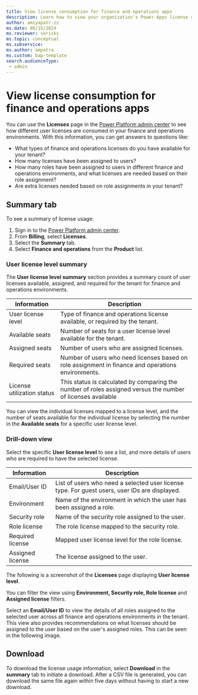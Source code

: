 ```yaml
---
title: View license consumption for finance and operations apps 
description: Learn how to view your organization's Power Apps license consumption for finance and operations apps. 
author: amiyapatr-zz
ms.date: 08/15/2024
ms.reviewer: sericks
ms.topic: conceptual
ms.subservice:
ms.author: ampatra
ms.custom: bap-template
search.audienceType: 
 - admin
---
```


# View license consumption for finance and operations apps

<!-- fwlink: https://go.microsoft.com/fwlink/?linkid=2206011 -->


You can use the **Licenses** page in the [Power Platform admin center](https://admin.powerplatform.microsoft.com/) to see how different user licenses are consumed in your finance and operations environments. With this information, you can get answers to questions like:

- What types of finance and operations licenses do you have available for your tenant?
- How many licenses have been assigned to users?
- How many roles have been assigned to users in different finance and operations environments, and what licenses are needed based on their role assignment?
- Are extra licenses needed based on role assignments in your tenant?


## Summary tab

To see a summary of license usage:

1. Sign in to the [Power Platform admin center](https://admin.powerplatform.microsoft.com/).
1. From **Billing**, select **Licenses**.
1. Select the **Summary** tab.
1. Select **Finance and operations** from the **Product** list.

### User license level summary

The **User license level summary** section provides a summary count of user licenses available, assigned, and required for the tenant for finance and operations environments.

| Information | Description |
| ------- | ----------- |
| User license level | Type of finance and operations license available, or required by the tenant. |
| Available seats | Number of seats for a user license level available for the tenant. |
| Assigned seats | Number of users who are assigned licenses. |
| Required seats | Number of users who need licenses based on role assignment in finance and operations environments. |
| License utilization status | This status is calculated by comparing the number of roles assigned versus the number of licenses available |

You can view the individual licenses mapped to a license level, and the number of seats available for the individual license by selecting the number in the **Available seats** for a specific user license level.

### Drill-down view

Select the specific **User license level** to see a list, and more details of users who are required to have the selected license.

| Information | Description |
| ------- | ----------- |
| Email/User ID | List of users who need a selected user license type. For guest users, user IDs are displayed. |
| Environment | Name of the environment in which the user has been assigned a role. |
| Security role | Name of the security role assigned to the user. |
| Role license | The role license mapped to the security role. |
| Required license | Mapped user license level for the role license. |
| Assigned license | The license assigned to the user. |

The following is a screenshot of the **Licenses** page displaying **User license level**.

You can filter the view using **Environment, Security role, Role license** and **Assigned license** filters.

Select an **Email/User ID** to view the details of all roles assigned to the selected user across all finance and operations environments in the tenant. This view also provides recommendations on what licenses should be assigned to the user based on the user's assigned roles. This can be seen in the following image.

## Download

To download the license usage information, select **Download** in the **summary** tab to initiate a download. After a CSV file is generated, you can download the same file again within five days without having to start a new download.
